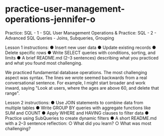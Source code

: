 # practice-user-management-operations-jennifer-o
Practice: SQL - 1 - SQL User Management Operations
&
Practice: SQL - 2 - Advanced SQL Queries - Joins, Subqueries, Grouping

Lesson 1 instructions:
● Insert new user data
● Update existing records
● Delete specific rows
● Write SELECT queries with conditions, sorting, and limits
● A brief README.md (2–3 sentences) describing what you practiced and what you found most challenging.

We practiced fundamental database operations. 
The most challenging aspect was syntax. The lines we wrote seemed backwards from a real conversational sentence.
For example, I might start broader and work inward, saying "Look at users, where the ages are above 60, and delete that range". 

Lesson 2 instructions:
● Use JOIN statements to combine data from multiple tables
● Write GROUP BY queries with aggregate functions like SUM and COUNT
● Apply WHERE and HAVING clauses to filter data
● Practice using SubQueries to create dynamic filters
● A short README.md with a 2–3 sentence reflection:
  ○ What did you learn?
  ○ What was most challenging?
